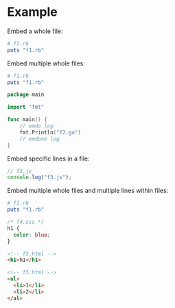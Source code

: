 # Example

Embed a whole file:

```rb
# f1.rb
puts "f1.rb"
```

Embed multiple whole files:

```rb
# f1.rb
puts "f1.rb"
```

```go
package main

import "fmt"

func main() {
	// emdo log
	fmt.Println("f2.go")
	// emdone log
}
```

Embed specific lines in a file:

```js
// f3.js
console.log("f3.js");
```

Embed multiple whole files and multiple lines within files:

```rb
# f1.rb
puts "f1.rb"
```

```css
/* f4.css */
h1 {
  color: blue;
}
```

```html
<!-- f5.html -->
<h1>h1</h1>
```

```html
<!-- f5.html -->
<ul>
  <li>1</li>
  <li>2</li>
</ul>
```
